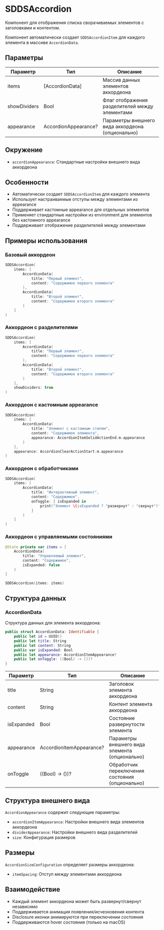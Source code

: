 # SDDSAccordion

Компонент для отображения списка сворачиваемых элементов с заголовками и контентом.

Компонент автоматически создает `SDDSAccordionItem` для каждого элемента в массиве `AccordionData`.

## Параметры

| Параметр | Тип | Описание |
|----------|-----|-----------|
| items | [AccordionData] | Массив данных элементов аккордеона |
| showDividers | Bool | Флаг отображения разделителей между элементами |
| appearance | AccordionAppearance? | Параметры внешнего вида аккордеона (опционально) |

## Окружение
- `accordionAppearance`: Стандартные настройки внешнего вида аккордеона

## Особенности
- Автоматически создает `SDDSAccordionItem` для каждого элемента
- Использует настраиваемые отступы между элементами из appearance
- Поддерживает кастомные appearance для отдельных элементов
- Применяет стандартные настройки из environment для элементов без кастомного appearance
- Поддерживает отображение разделителей между элементами

## Примеры использования

### Базовый аккордеон

```swift
SDDSAccordion(
    items: [
        AccordionData(
            title: "Первый элемент",
            content: "Содержимое первого элемента"
        ),
        AccordionData(
            title: "Второй элемент",
            content: "Содержимое второго элемента"
        )
    ]
)
```

### Аккордеон с разделителями

```swift
SDDSAccordion(
    items: [
        AccordionData(
            title: "Первый элемент",
            content: "Содержимое первого элемента"
        ),
        AccordionData(
            title: "Второй элемент",
            content: "Содержимое второго элемента"
        )
    ],
    showDividers: true
)
```

### Аккордеон с кастомным appearance

```swift
SDDSAccordion(
    items: [
        AccordionData(
            title: "Элемент с кастомным стилем",
            content: "Содержимое элемента",
            appearance: AccordionItemSolidActionEnd.m.appearance
        )
    ],
    appearance: AccordionClearActionStart.m.appearance
)
```

### Аккордеон с обработчиками

```swift
SDDSAccordion(
    items: [
        AccordionData(
            title: "Интерактивный элемент",
            content: "Содержимое",
            onToggle: { isExpanded in
                print("Элемент \(isExpanded ? "развернут" : "свернут")")
            }
        )
    ]
)
```

### Аккордеон с управляемыми состояниями

```swift
@State private var items = [
    AccordionData(
        title: "Управляемый элемент",
        content: "Содержимое",
        isExpanded: false
    )
]

SDDSAccordion(items: items)
```

## Структура данных

### AccordionData

Структура данных для элемента аккордеона:

```swift
public struct AccordionData: Identifiable {
    public let id = UUID()
    public let title: String
    public let content: String
    public var isExpanded: Bool
    public let appearance: AccordionItemAppearance?
    public let onToggle: ((Bool) -> ())?
}
```

| Параметр | Тип | Описание |
|----------|-----|-----------|
| title | String | Заголовок элемента аккордеона |
| content | String | Контент элемента аккордеона |
| isExpanded | Bool | Состояние развернутости элемента |
| appearance | AccordionItemAppearance? | Параметры внешнего вида элемента (опционально) |
| onToggle | ((Bool) -> ())? | Обработчик переключения состояния (опционально) |

## Структура внешнего вида

`AccordionAppearance` содержит следующие параметры:

- `accordionItemAppearance`: Настройки внешнего вида элементов аккордеона
- `dividerAppearance`: Настройки внешнего вида разделителей
- `size`: Конфигурация размеров

## Размеры

`AccordionSizeConfiguration` определяет размеры аккордеона:

- `itemSpacing`: Отступ между элементами аккордеона

## Взаимодействие

- Каждый элемент аккордеона может быть развернут/свернут независимо
- Поддерживается анимация появления/исчезновения контента
- Disclosure иконки анимируются при переключении состояния
- Поддерживаются hover состояния (только на macOS) 